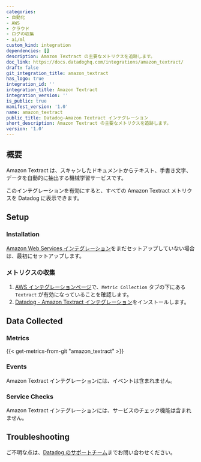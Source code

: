 ```yaml
---
categories:
- 自動化
- AWS
- クラウド
- ログの収集
- ai/ml
custom_kind: integration
dependencies: []
description: Amazon Textract の主要なメトリクスを追跡します。
doc_link: https://docs.datadoghq.com/integrations/amazon_textract/
draft: false
git_integration_title: amazon_textract
has_logo: true
integration_id: ''
integration_title: Amazon Textract
integration_version: ''
is_public: true
manifest_version: '1.0'
name: amazon_textract
public_title: Datadog-Amazon Textract インテグレーション
short_description: Amazon Textract の主要なメトリクスを追跡します。
version: '1.0'
---
```


<!--  SOURCED FROM https://github.com/DataDog/dogweb -->

## 概要

Amazon Textract は、スキャンしたドキュメントからテキスト、手書き文字、データを自動的に抽出する機械学習サービスです。

このインテグレーションを有効にすると、すべての Amazon Textract メトリクスを Datadog に表示できます。

## Setup

### Installation

[Amazon Web Services インテグレーション][1]をまだセットアップしていない場合は、最初にセットアップします。

### メトリクスの収集

1. [AWS インテグレーションページ][2]で、`Metric Collection` タブの下にある `Textract` が有効になっていることを確認します。
2. [Datadog - Amazon Textract インテグレーション][3]をインストールします。

## Data Collected

### Metrics
{{< get-metrics-from-git "amazon_textract" >}}


### Events

Amazon Textract インテグレーションには、イベントは含まれません。

### Service Checks

Amazon Textract インテグレーションには、サービスのチェック機能は含まれません。

## Troubleshooting

ご不明な点は、[Datadog のサポートチーム][5]までお問い合わせください。

[1]: https://docs.datadoghq.com/ja/integrations/amazon_web_services/
[2]: https://app.datadoghq.com/integrations/amazon-web-services
[3]: https://app.datadoghq.com/integrations/amazon-textract
[4]: https://github.com/DataDog/dogweb/blob/prod/integration/amazon_textract/amazon_textract_metadata.csv
[5]: https://docs.datadoghq.com/ja/help/